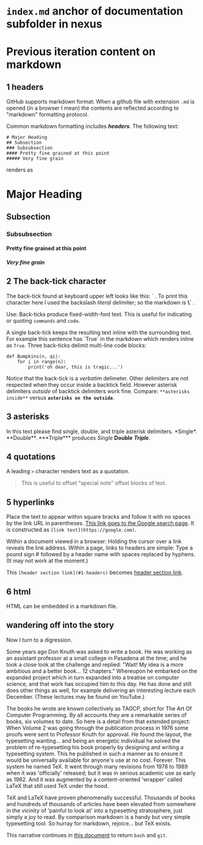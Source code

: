 # `index.md` anchor of documentation subfolder in nexus

# Previous iteration content on markdown


## 1 headers


GitHub supports markdown format: When a github file with extension `.md` is opened 
(in a browser I mean) the contents are reflected according to "markdown" formatting protocol.


Common markdown formatting includes ***headers***. The following text:

```
# Major Heading
## Subsection
### Subsubsection
#### Pretty fine grained at this point
##### Very fine grain
```

renders as

# Major Heading
## Subsection
### Subsubsection
#### Pretty fine grained at this point
##### Very fine grain



## 2 The back-tick character 


The back-tick found at keyboard upper left looks like this: \` .
To print this character here I used the backslash *literal* delimiter; so the markdown is **\\\`**  . 


Use: Back-ticks produce fixed-width-font text. This is useful for indicating or quoting `commands` and 
`code`. 


A single back-tick keeps the resulting text inline with the surrounding text. For example this sentence has \`True\` in the markdown which renders inline as `True`. 
Three back-ticks delimit multi-line code blocks:


```
def Bumpkins(n, qi):
    for i in range(n):
        print('oh dear, this is tragic...')
```

Notice that the back-tick is a *verbatim* delimeter. Other delimiters are not respected when they occur 
inside a backtick field. However asterisk delimiters *outside* of backtick delimiters work fine. Compare:
`**asterisks inside**` versus **`asterisks on the outside`**. 


## 3 asterisks


In this text please find single, double, and triple asterisk delimiters. 
\*Single\*. \*\*Double\*\*. \*\*\*Triple\*\*\* produces *Single* **Double** ***Triple***. 


## 4 quotations


A leading `>` character renders text as a quotation. 


> This is useful to offset "special note" offset blocks of text. 


## 5 hyperlinks 


Place the text to appear within square bracks and follow it with no spaces by the link URL 
in parentheses. [This link goes to the Google search page](https://google.com). It
is constructed as `[link text](https://google.com)`. 


Within a document viewed in a browser: Holding the cursor over a link reveals the link address.
Within a page, links to headers are simple: Type a pound sign \# followed by
a header name with spaces replaced by hyphens. (It may not work at the moment.)

This `[header section link](#1-headers)` becomes [header section link](#1-headers).



## 6 html


HTML can be embedded in a markdown file.


## wandering off into the story


Now I turn to a digression. 


Some years ago Don Knuth was asked to write a book. 
He was working as an assistant professor at a small college in Pasadena at the time; and he took a 
close look at the challenge and replied: "Wait! My idea is a more ambitious and a better book... 12 chapters."
Whereupon he embarked on the expanded project which in turn expanded into a treatise on computer science,
and that work has occupied him to this day. He has done and still does other things as well, 
for example delivering an interesting lecture each December. (These lectures may be found on YouTube.)


The books he wrote are known collectively as TAOCP, short for The Art Of Computer Programming. 
By all accounts they are a remarkable series of books, six volumes to date. 
So here is a detail from that extended project: When Volume 2 was going through the publication 
process in 1976 some proofs were sent to Professor Knuth for approval. He found the layout,
the typesetting wanting... and being an energetic individual he solved the problem of re-typesetting 
his book properly by designing and writing a typesetting system. This he published
in such a manner as to ensure it would be universally available 
for anyone's use at no cost. Forever. This system he named TeX. It went through
many revisions from 1978 to 1989 when it was 'officially' released; but it was in
serious academic use as early as 1982. And it was augmented by a content-oriented 
'wrapper' called LaTeX that still used TeX under the hood.


TeX and LaTeX have proven phenomenally successful. Thousands of books and hundreds of thousands
of articles have been elevated from somewhere in the vicinity of 'painful to look at' into a
typesetting stratosphere, just simply a joy to read. By comparison markdown is a handy but 
very simple typesetting tool. So hurray for markdown, rejoice... but TeX exists.


This narrative continues in
[this document](https://github.com/robfatland/reorganiseduponthefloor/edit/main/git/bash_and_git.md)
to return `bash` and `git`. 
